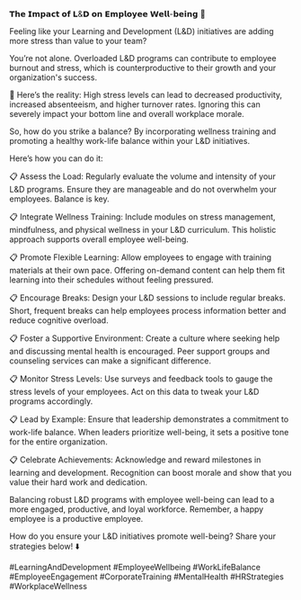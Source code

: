 𝗧𝗵𝗲 𝗜𝗺𝗽𝗮𝗰𝘁 𝗼𝗳 𝗟&𝗗 𝗼𝗻 𝗘𝗺𝗽𝗹𝗼𝘆𝗲𝗲 𝗪𝗲𝗹𝗹-𝗯𝗲𝗶𝗻𝗴 🌱

Feeling like your Learning and Development (L&D) initiatives are adding more stress than value to your team? 

You’re not alone. Overloaded L&D programs can contribute to employee burnout and stress, which is counterproductive to their growth and your organization's success.

📌 Here’s the reality: High stress levels can lead to decreased productivity, increased absenteeism, and higher turnover rates. Ignoring this can severely impact your bottom line and overall workplace morale.

So, how do you strike a balance? By incorporating wellness training and promoting a healthy work-life balance within your L&D initiatives.

Here’s how you can do it:

📋 Assess the Load: Regularly evaluate the volume and intensity of your L&D programs. Ensure they are manageable and do not overwhelm your employees. Balance is key.

📋 Integrate Wellness Training: Include modules on stress management, mindfulness, and physical wellness in your L&D curriculum. This holistic approach supports overall employee well-being.

📋 Promote Flexible Learning: Allow employees to engage with training materials at their own pace. Offering on-demand content can help them fit learning into their schedules without feeling pressured.

📋 Encourage Breaks: Design your L&D sessions to include regular breaks. Short, frequent breaks can help employees process information better and reduce cognitive overload.

📋 Foster a Supportive Environment: Create a culture where seeking help and discussing mental health is encouraged. Peer support groups and counseling services can make a significant difference.

📋 Monitor Stress Levels: Use surveys and feedback tools to gauge the stress levels of your employees. Act on this data to tweak your L&D programs accordingly.

📋 Lead by Example: Ensure that leadership demonstrates a commitment to work-life balance. When leaders prioritize well-being, it sets a positive tone for the entire organization.

📋 Celebrate Achievements: Acknowledge and reward milestones in learning and development. Recognition can boost morale and show that you value their hard work and dedication.

Balancing robust L&D programs with employee well-being can lead to a more engaged, productive, and loyal workforce. Remember, a happy employee is a productive employee.

How do you ensure your L&D initiatives promote well-being? Share your strategies below! ⬇️

#LearningAndDevelopment #EmployeeWellbeing #WorkLifeBalance #EmployeeEngagement #CorporateTraining #MentalHealth #HRStrategies #WorkplaceWellness